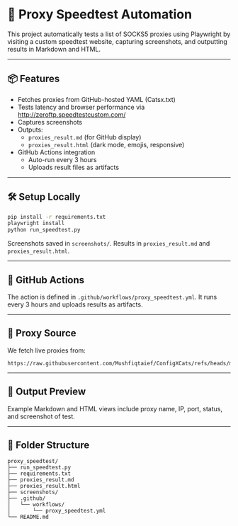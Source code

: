 
# 🧪 Proxy Speedtest Automation

This project automatically tests a list of SOCKS5 proxies using Playwright by visiting a custom speedtest website, capturing screenshots, and outputting results in Markdown and HTML.

---

## 📦 Features

- Fetches proxies from GitHub-hosted YAML (Catsx.txt)
- Tests latency and browser performance via http://zeroftp.speedtestcustom.com/
- Captures screenshots
- Outputs:
  - `proxies_result.md` (for GitHub display)
  - `proxies_result.html` (dark mode, emojis, responsive)
- GitHub Actions integration
  - Auto-run every 3 hours
  - Uploads result files as artifacts

---

## 🛠 Setup Locally

```bash
pip install -r requirements.txt
playwright install
python run_speedtest.py
```

Screenshots saved in `screenshots/`. Results in `proxies_result.md` and `proxies_result.html`.

---

## 🚀 GitHub Actions

The action is defined in `.github/workflows/proxy_speedtest.yml`. It runs every 3 hours and uploads results as artifacts.

---

## 🔗 Proxy Source

We fetch live proxies from:

```
https://raw.githubusercontent.com/Mushfiqtaief/ConfigXCats/refs/heads/main/Catsx.txt
```

---

## 🤖 Output Preview

Example Markdown and HTML views include proxy name, IP, port, status, and screenshot of test.

---

## 📁 Folder Structure

```
proxy_speedtest/
├── run_speedtest.py
├── requirements.txt
├── proxies_result.md
├── proxies_result.html
├── screenshots/
├── .github/
│   └── workflows/
│       └── proxy_speedtest.yml
└── README.md
```
